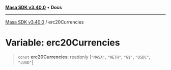 [**Masa SDK v3.40.0**](../README.md) • **Docs**

***

[Masa SDK v3.40.0](../globals.md) / erc20Currencies

# Variable: erc20Currencies

> `const` **erc20Currencies**: readonly [`"MASA"`, `"WETH"`, `"G$"`, `"USDC"`, `"cUSD"`]
